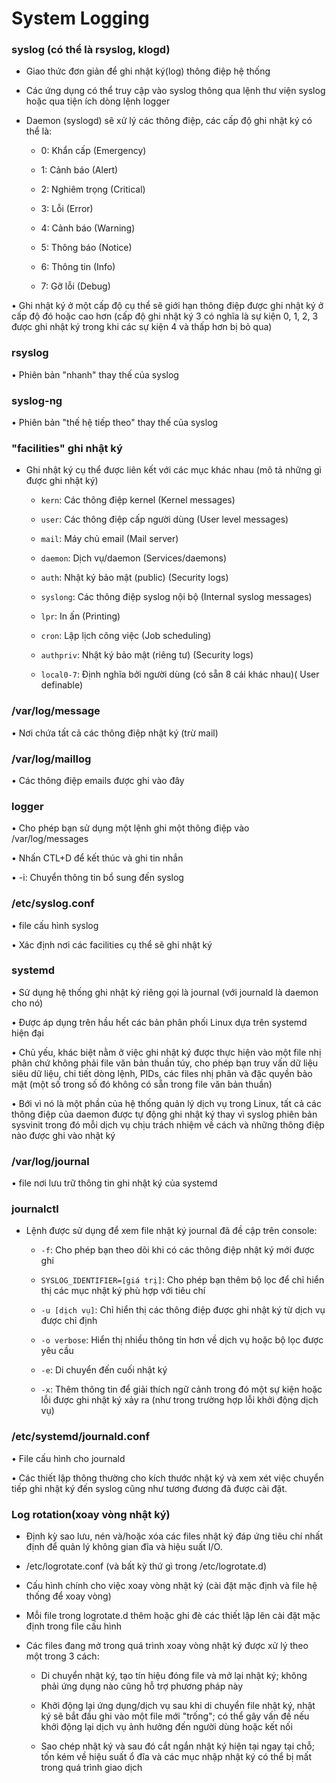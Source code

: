 # System Logging

### syslog (có thể là rsyslog, klogd)  

- Giao thức đơn giản để ghi nhật ký(log) thông điệp hệ thống

- Các ứng dụng có thể truy cập vào syslog thông qua lệnh thư viện syslog hoặc qua tiện ích dòng lệnh logger  

- Daemon (syslogd) sẽ xử lý các thông điệp, các cấp độ ghi nhật ký có thể là:        
   
   + 0: Khẩn cấp (Emergency) 
   
   + 1: Cảnh báo (Alert) 
   
   + 2: Nghiêm trọng (Critical) 
   
   + 3: Lỗi (Error) 
   
   + 4: Cảnh báo (Warning) 
   
   + 5: Thông báo (Notice) 
   
   + 6: Thông tin (Info) 
   
   + 7: Gỡ lỗi (Debug)  

• Ghi nhật ký ở một cấp độ cụ thể sẽ giới hạn thông điệp được ghi nhật ký ở cấp độ đó hoặc cao hơn (cấp độ ghi nhật ký 3 có nghĩa là sự kiện 0, 1, 2, 3 được ghi nhật ký trong khi các sự kiện 4 và thấp hơn bị bỏ qua)

### rsyslog  
 
• Phiên bản "nhanh" thay thế của syslog

### syslog-ng

• Phiên bản "thế hệ tiếp theo" thay thế của syslog

### "facilities" ghi nhật ký

+ Ghi nhật ký cụ thể được liên kết với các mục khác nhau (mô tả những gì được ghi nhật ký)  
   
   - `kern`: Các thông điệp kernel (Kernel messages) 
   
   - `user`: Các thông điệp cấp người dùng (User level messages) 
   
   - `mail`: Máy chủ email (Mail server) 
   
   - `daemon`: Dịch vụ/daemon (Services/daemons) 
   
   - `auth`: Nhật ký bảo mật (public) (Security logs) 
   
   - `syslong`: Các thông điệp syslog nội bộ (Internal syslog messages) 
   
   - `lpr`: In ấn (Printing) 
   
   - `cron`: Lập lịch công việc (Job scheduling) 
   
   - `authpriv`: Nhật ký bảo mật (riêng tư) (Security logs) 
   
   - `local0-7`: Định nghĩa bởi người dùng (có sẵn 8 cái khác nhau)( User definable)

### /var/log/message

• Nơi chứa tất cả các thông điệp nhật ký (trừ mail)

### /var/log/maillog

• Các thông điệp emails được ghi vào đây

### logger

• Cho phép bạn sử dụng một lệnh ghi một thông điệp vào /var/log/messages  

• Nhấn CTL+D để kết thúc và ghi tin nhắn  

• -i: Chuyển thông tin bổ sung đến syslog 

### /etc/syslog.conf

• file cấu hình syslog  

• Xác định nơi các facilities cụ thể sẽ ghi nhật ký

### systemd

• Sử dụng hệ thống ghi nhật ký riêng gọi là journal (với journald là daemon cho nó)  

• Được áp dụng trên hầu hết các bản phân phối Linux dựa trên systemd hiện đại 

• Chủ yếu, khác biệt nằm ở việc ghi nhật ký được thực hiện vào một file nhị phân chứ  không phải file văn bản thuần túy, cho phép bạn truy vấn dữ liệu siêu dữ liệu, chi tiết dòng lệnh, PIDs, các files nhị phân và đặc quyền bảo mật (một số trong số đó không có sẵn trong file văn bản thuần)  

• Bới vì nó là một phần của hệ thống quản lý dịch vụ trong Linux, tất cả các thông điệp của daemon được tự động ghi nhật ký thay vì syslog phiên bản sysvinit trong đó mỗi dịch vụ chịu trách nhiệm về cách và những thông điệp nào được ghi vào nhật ký

### /var/log/journal  

• file nơi lưu trữ thông tin ghi nhật ký của systemd

### journalctl

- Lệnh được sử dụng để xem file nhật ký journal đã đề cập trên console: 
   
   +  `-f`: Cho phép bạn theo dõi khi có các thông điệp nhật ký mới được ghi  
   
   +  `SYSLOG_IDENTIFIER=[giá trị]`: Cho phép bạn thêm bộ lọc để chỉ hiển thị các mục nhật ký phù hợp với tiêu chí  
   
   +  `-u [dịch vụ]`: Chỉ hiển thị các thông điệp được ghi nhật ký từ dịch vụ được chỉ định  
   
   +  `-o verbose`: Hiển thị nhiều thông tin hơn về dịch vụ hoặc bộ lọc được yêu cầu  
   
   +  `-e`: Di chuyển đến cuối nhật ký  
   
   +  `-x`: Thêm thông tin để giải thích ngữ cảnh trong đó một sự kiện hoặc lỗi được ghi nhật ký xảy ra (như trong trường hợp lỗi khởi động dịch vụ)

### /etc/systemd/journald.conf  

• File cấu hình cho journald

• Các thiết lập thông thường cho kích thước nhật ký và xem xét việc chuyển tiếp ghi nhật ký đến syslog cũng như tương đương đã được cài đặt.

### Log rotation(xoay vòng nhật ký)

- Định kỳ sao lưu, nén và/hoặc xóa các files nhật ký đáp ứng tiêu chí nhất định để quản lý không gian đĩa và hiệu suất I/O.  

- /etc/logrotate.conf (và bất kỳ thứ gì trong /etc/logrotate.d)  

- Cấu hình chính cho việc xoay vòng nhật ký (cài đặt mặc định và file hệ thống để xoay  vòng)  

- Mỗi file trong logrotate.d thêm hoặc ghi đè các thiết lập lên cài đặt mặc định trong file cấu hình

- Các files đang mở trong quá trình xoay vòng nhật ký được xử lý theo một trong 3 cách:  

   + Di chuyển nhật ký, tạo tín hiệu đóng file và mở lại nhật ký; không phải ứng dụng nào cũng hỗ trợ phương pháp này  
   
   + Khởi động lại ứng dụng/dịch vụ sau khi di chuyển file nhật ký, nhật ký sẽ bắt đầu ghi vào một file mới "trống"; có thể gây vấn đề nếu khởi động lại dịch vụ ảnh hưởng đến người dùng hoặc kết nối  
   
   + Sao chép nhật ký và sau đó cắt ngắn nhật ký hiện tại ngay tại chỗ; tốn kém về hiệu suất ổ đĩa và các mục nhập nhật ký có thể bị mất trong quá trình giao dịch 